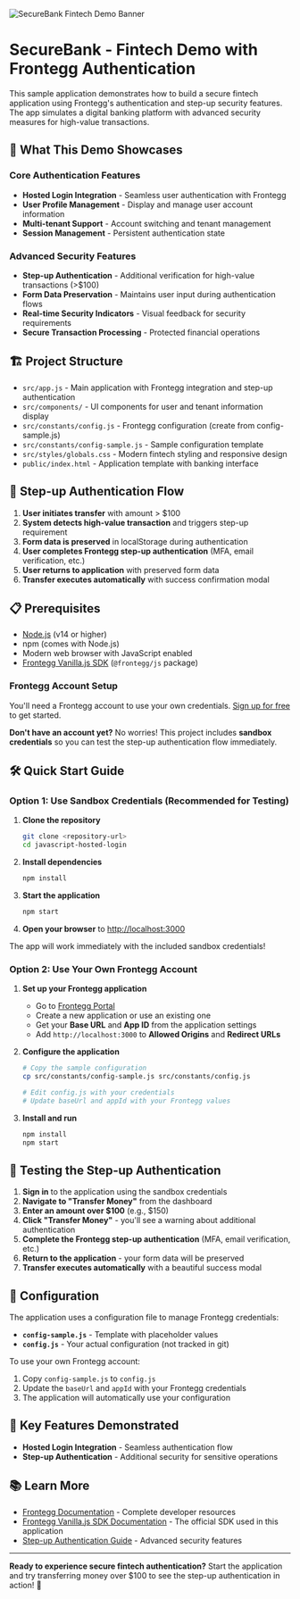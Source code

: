 ![SecureBank Fintech Demo Banner](/public/assets/js-banner.png)

# SecureBank - Fintech Demo with Frontegg Authentication

This sample application demonstrates how to build a secure fintech application using Frontegg's authentication and step-up security features. The app simulates a digital banking platform with advanced security measures for high-value transactions.

## 🏦 What This Demo Showcases

### **Core Authentication Features**
- **Hosted Login Integration** - Seamless user authentication with Frontegg
- **User Profile Management** - Display and manage user account information
- **Multi-tenant Support** - Account switching and tenant management
- **Session Management** - Persistent authentication state

### **Advanced Security Features**
- **Step-up Authentication** - Additional verification for high-value transactions (>$100)
- **Form Data Preservation** - Maintains user input during authentication flows
- **Real-time Security Indicators** - Visual feedback for security requirements
- **Secure Transaction Processing** - Protected financial operations


## 🏗️ Project Structure

- `src/app.js` - Main application with Frontegg integration and step-up authentication
- `src/components/` - UI components for user and tenant information display
- `src/constants/config.js` - Frontegg configuration (create from config-sample.js)
- `src/constants/config-sample.js` - Sample configuration template
- `src/styles/globals.css` - Modern fintech styling and responsive design
- `public/index.html` - Application template with banking interface

## 🚀 Step-up Authentication Flow

1. **User initiates transfer** with amount > $100
2. **System detects high-value transaction** and triggers step-up requirement
3. **Form data is preserved** in localStorage during authentication
4. **User completes Frontegg step-up authentication** (MFA, email verification, etc.)
5. **User returns to application** with preserved form data
6. **Transfer executes automatically** with success confirmation modal

## 📋 Prerequisites

- [Node.js](https://nodejs.org) (v14 or higher)
- npm (comes with Node.js)
- Modern web browser with JavaScript enabled
- [Frontegg Vanilla.js SDK](https://developers.frontegg.com/sdks/frontend/vanilla/hosted-login) (`@frontegg/js` package)

### Frontegg Account Setup

You'll need a Frontegg account to use your own credentials. [Sign up for free](https://portal.frontegg.com/oauth/account/sign-up) to get started.

**Don't have an account yet?** No worries! This project includes **sandbox credentials** so you can test the step-up authentication flow immediately.


## 🛠️ Quick Start Guide

### Option 1: Use Sandbox Credentials (Recommended for Testing)

1. **Clone the repository**
   ```bash
   git clone <repository-url>
   cd javascript-hosted-login
   ```

2. **Install dependencies**
   ```bash
   npm install
   ```

3. **Start the application**
   ```bash
   npm start
   ```

4. **Open your browser** to [http://localhost:3000](http://localhost:3000)

The app will work immediately with the included sandbox credentials!

### Option 2: Use Your Own Frontegg Account

1. **Set up your Frontegg application**
   - Go to [Frontegg Portal](https://portal.frontegg.com/)
   - Create a new application or use an existing one
   - Get your **Base URL** and **App ID** from the application settings
   - Add `http://localhost:3000` to **Allowed Origins** and **Redirect URLs**

2. **Configure the application**
   ```bash
   # Copy the sample configuration
   cp src/constants/config-sample.js src/constants/config.js
   
   # Edit config.js with your credentials
   # Update baseUrl and appId with your Frontegg values
   ```

3. **Install and run**
   ```bash
   npm install
   npm start
   ```

## 🧪 Testing the Step-up Authentication

1. **Sign in** to the application using the sandbox credentials
2. **Navigate to "Transfer Money"** from the dashboard
3. **Enter an amount over $100** (e.g., $150)
4. **Click "Transfer Money"** - you'll see a warning about additional authentication
5. **Complete the Frontegg step-up authentication** (MFA, email verification, etc.)
6. **Return to the application** - your form data will be preserved
7. **Transfer executes automatically** with a beautiful success modal

## 🔧 Configuration

The application uses a configuration file to manage Frontegg credentials:

- **`config-sample.js`** - Template with placeholder values
- **`config.js`** - Your actual configuration (not tracked in git)

To use your own Frontegg account:
1. Copy `config-sample.js` to `config.js`
2. Update the `baseUrl` and `appId` with your Frontegg credentials
3. The application will automatically use your configuration

## 🎯 Key Features Demonstrated

- **Hosted Login Integration** - Seamless authentication flow
- **Step-up Authentication** - Additional security for sensitive operations

## 📚 Learn More


- [Frontegg Documentation](https://developers.frontegg.com/) - Complete developer resources
- [Frontegg Vanilla.js SDK Documentation](https://developers.frontegg.com/sdks/frontend/vanilla/hosted-login) - The official SDK used in this application
- [Step-up Authentication Guide](https://developers.frontegg.com/guides/step-up/intro) - Advanced security features

---

**Ready to experience secure fintech authentication?** Start the application and try transferring money over $100 to see the step-up authentication in action! 🚀
